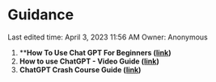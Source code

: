 # Guidance

Last edited time: April 3, 2023 11:56 AM
Owner: Anonymous

1. ****How To Use Chat GPT For Beginners ([link](https://youtu.be/AXn2XVLf7d0))**
2. **How to use ChatGPT - Video Guide ([link](https://youtu.be/JTxsNm9IdYU))**
3. **ChatGPT Crash Course Guide ([link](https://twitter.com/thealexbanks/status/1611365551481446406?s=20&t=tbUvIYHyhtNEzKPzhQM1gA))**